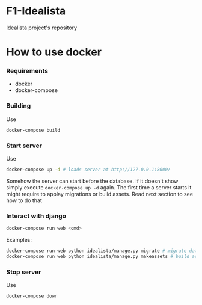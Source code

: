 # F1-Idealista
Idealista project's repository

# How to use docker

### Requirements

+ docker
+ docker-compose

### Building

Use

```bash
docker-compose build
```

### Start server

Use

```bash
docker-compose up -d # loads server at http://127.0.0.1:8000/
```

Somehow the server can start before the database. If it doesn't show simply execute `docker-compose up -d` again. The first time a server starts it might require to applay migrations or build assets. Read next section to see how to do that

### Interact with django

```bash
docker-compose run web <cmd>
```

Examples:

```bash
docker-compose run web python idealista/manage.py migrate # migrate database
docker-compose run web python idealista/manage.py makeassets # build assets
```

### Stop server

Use

```bash
docker-compose down
```
